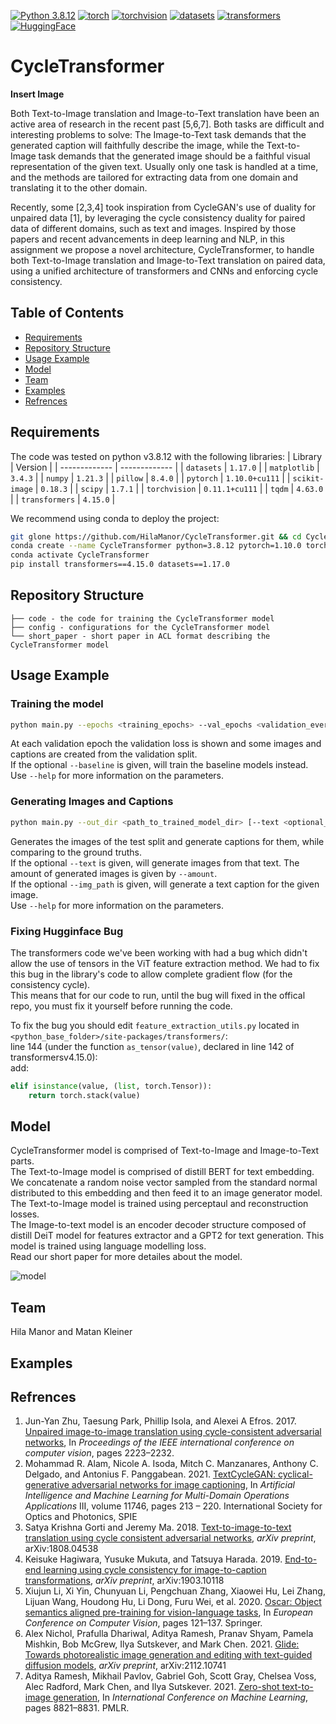 [![Python 3.8.12](https://img.shields.io/badge/python-3.8.12+-blue)](https://www.python.org/downloads/release/python-3812/)
[![torch](https://img.shields.io/badge/torch-1.10.0+-green)](https://pytorch.org/)
[![torchvision](https://img.shields.io/badge/torchvision-0.11.1+-green)](https://pytorch.org/)
[![datasets](https://img.shields.io/badge/datasets-1.17.0+-green)](https://huggingface.co/docs/datasets/index)
[![transformers](https://img.shields.io/badge/transformers-4.15.0+-green)](https://huggingface.co/docs/transformers/index)
[![HuggingFace](https://img.shields.io/badge/%F0%9F%A4%97-Models%20on%20Hub-yellow)](https://huggingface.co/models?filter=keytotext)

# CycleTransformer

**Insert Image**

Both Text-to-Image translation and Image-to-Text translation have been an active area of research in the recent past [5,6,7]. Both tasks are difficult and interesting problems to solve: The Image-to-Text task demands that the generated caption will faithfully describe the image, while the Text-to-Image task demands that the generated image should be a faithful visual representation of the given text. Usually only one task is handled at a time, and the methods are tailored for extracting data from one domain and translating it to the other domain. 

Recently, some [2,3,4] took inspiration from CycleGAN's use of duality for unpaired data [1], by leveraging the cycle consistency duality for paired data of different domains, such as text and images. Inspired by those papers and recent advancements in deep learning and NLP, in this assignment we propose a novel architecture, CycleTransformer, to handle both Text-to-Image translation and Image-to-Text translation on paired data, using a unified architecture of transformers and CNNs and enforcing cycle consistency.

## Table of Contents
* [Requirements](#requirements)
* [Repository Structure](repository-structure) 
* [Usage Example](#usage-example)
* [Model](#model)
* [Team](#team)
* [Examples](#examples)
* [Refrences](#refrences)

## Requirements
The code was tested on python v3.8.12 with the following libraries:
| Library | Version |
| ------------- | ------------- |
| `datasets` | `1.17.0` |
| `matplotlib` | `3.4.3` |
| `numpy` | `1.21.3` |
| `pillow` | `8.4.0` |
| `pytorch` | `1.10.0+cu111` |
| `scikit-image` | `0.18.3` |
| `scipy` | `1.7.1` |
| `torchvision` | `0.11.1+cu111` |
| `tqdm` | `4.63.0` |
| `transformers` | `4.15.0` |


We recommend using conda to deploy the project:  
```bash
git glone https://github.com/HilaManor/CycleTransformer.git && cd CycleTransformer
conda create --name CycleTransformer python=3.8.12 pytorch=1.10.0 torchvision=0.11.1 cudatoolkit=11.1 numpy=1.21.3 scikit-image=0.18.3 matplotlib=3.4.3 scipy=1.7.1 pandas=1.3.4 pillow=8.4.0 tqdm -c pytorch -c conda-forge
conda activate CycleTransformer
pip install transformers==4.15.0 datasets==1.17.0
```


## Repository Structure 
```
├── code - the code for training the CycleTransformer model
├── config - configurations for the CycleTransformer model
└── short_paper - short paper in ACL format describing the CycleTransformer model 
```

## Usage Example
### Training the model 

```bash
python main.py --epochs <training_epochs> --val_epochs <validation_every_x_epochs> --config <path_to_yaml_file> [--baseline]
```

At each validation epoch the validation loss is shown and some images and captions are created from the validation split.  
If the optional `--baseline` is given, will train the baseline models instead.  
Use `--help` for more information on the parameters.

### Generating Images and Captions

```bash
python main.py --out_dir <path_to_trained_model_dir> [--text <optional_text_prompt>] [--img_path <optional_image_path>] [--amount <amount_of_images_to_generate>]
```

Generates the images of the test split and generate captions for them, while comparing to the ground truths.  
If the optional `--text` is given, will generate images from that text. The amount of generated images is given by `--amount`.  
If the optional `--img_path` is given, will generate a text caption for the given image.  
Use `--help` for more information on the parameters.

### Fixing Hugginface Bug

The transformers code we've been working with had a bug which didn't allow the use of tensors in the ViT feature extraction method. We had to fix this bug in the library's code to allow complete gradient flow (for the consistency cycle).  
This means that for our code to run, until the bug will fixed in the offical repo, you must fix it yourself before running the code.

To fix the bug you should edit `feature_extraction_utils.py` located in `<python_base_folder>/site-packages/transformers/`:  
line 144 (under the function `as_tensor(value)`, declared in line 142 of transformersv4.15.0):  
add:
```python 
elif isinstance(value, (list, torch.Tensor)):
    return torch.stack(value)
```

## Model 
CycleTransformer model is comprised of Text-to-Image and Image-to-Text parts.  
The Text-to-Image model is comprised of distill BERT for text embedding. We concatenate a random noise vector sampled from the standard normal distributed to this embedding and then feed it to an image generator model. The Text-to-Image model is trained using perceptaul and reconstruction losses.  
The Image-to-text model is an encoder decoder structure composed of distill DeiT model for features extractor and a GPT2 for text generation. This model is trained using language modelling loss.  
Read our short paper for more detailes about the model. 

![model](https://user-images.githubusercontent.com/63591190/157965275-6a900647-f0ad-4421-b799-df3a00d835ed.png)

## Team
Hila Manor and Matan Kleiner

## Examples


## Refrences
1. Jun-Yan Zhu, Taesung Park, Phillip Isola, and Alexei A Efros. 2017. [Unpaired image-to-image translation using cycle-consistent adversarial networks](https://arxiv.org/abs/1703.10593), In *Proceedings of the IEEE international conference on computer vision*, pages 2223–2232. 
2. Mohammad R. Alam, Nicole A. Isoda, Mitch C. Manzanares, Anthony C. Delgado, and Antonius F. Panggabean. 2021. [TextCycleGAN: cyclical-generative adversarial networks for image captioning](https://spie.org/Publications/Proceedings/Paper/10.1117/12.2585549), In *Artificial Intelligence and Machine Learning for Multi-Domain Operations Applications* III, volume 11746, pages 213 – 220. International Society for Optics and Photonics, SPIE
3. Satya Krishna Gorti and Jeremy Ma. 2018. [Text-to-image-to-text translation using cycle consistent adversarial networks](https://arxiv.org/abs/1808.04538), *arXiv preprint*, arXiv:1808.04538
4. Keisuke Hagiwara, Yusuke Mukuta, and Tatsuya Harada. 2019. [End-to-end learning using cycle consistency for image-to-caption transformations](https://arxiv.org/abs/1903.10118), *arXiv preprint*, arXiv:1903.10118
5. Xiujun Li, Xi Yin, Chunyuan Li, Pengchuan Zhang, Xiaowei Hu, Lei Zhang, Lijuan Wang, Houdong Hu, Li Dong, Furu Wei, et al. 2020. [Oscar: Object semantics aligned pre-training for vision-language tasks](https://arxiv.org/abs/2004.06165), In *European Conference on Computer Vision*, pages 121–137. Springer.
6. Alex Nichol, Prafulla Dhariwal, Aditya Ramesh, Pranav Shyam, Pamela Mishkin, Bob McGrew, Ilya Sutskever, and Mark Chen. 2021. [Glide: Towards photorealistic image generation and editing with text-guided diffusion models](https://arxiv.org/abs/2112.10741), *arXiv preprint*, arXiv:2112.10741
7. Aditya Ramesh, Mikhail Pavlov, Gabriel Goh, Scott Gray, Chelsea Voss, Alec Radford, Mark Chen, and Ilya Sutskever. 2021. [Zero-shot text-to-image generation](https://arxiv.org/abs/2102.12092), In *International Conference on Machine Learning*, pages 8821–8831. PMLR.
